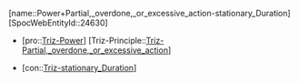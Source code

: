 ﻿---
type: TrizContradiction
aliases:
- Power+Partial,_overdone,_or_excessive_action-stationary_Duration
license: CC BY-SA 4.0
copyright: https://github.com/SpocWeb
IsDeleted: false
IsReadOnly: false
Confidential: public
tags: 
- Triz/Contradiction
---
[name::Power+Partial,_overdone,_or_excessive_action-stationary_Duration]
[SpocWebEntityId::24630]
+ [pro::[Triz-Power](tech/Triz/Parameter/Triz-Power.md)]
[Triz-Principle::[Triz-Partial,_overdone,_or_excessive_action](tech/Triz/Principle/Triz-Partial,_overdone,_or_excessive_action.md)]
- [con::[Triz-stationary_Duration](tech/Triz/Parameter/Triz-stationary_Duration.md)]

